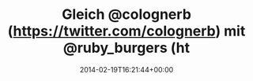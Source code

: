 ---
retweeted: false
source: <a href="http://www.myplume.com/" rel="nofollow">Plume for Android</a>
entities:
  user_mentions:
  - name: Cologne.rb/Kölsch.rb
    screen_name: colognerb
    indices:
    - '7'
    - '17'
    id_str: '461078077'
    id: '461078077'
  - name: rubyburgers
    screen_name: ruby_burgers
    indices:
    - '22'
    - '35'
    id_str: '1483442161'
    id: '1483442161'
  urls: []
  symbols: []
  media:
  - expanded_url: https://twitter.com/bascht/status/436173769003270144/photo/1
    indices:
    - '102'
    - '124'
    url: http://t.co/sMI7iI6a3l
    media_url: http://pbs.twimg.com/media/Bg2Zu0oIQAAZ1yc.jpg
    id_str: '436173768604794880'
    id: '436173768604794880'
    media_url_https: https://pbs.twimg.com/media/Bg2Zu0oIQAAZ1yc.jpg
    sizes:
      large:
        w: '774'
        h: '1032'
        resize: fit
      thumb:
        w: '150'
        h: '150'
        resize: crop
      small:
        w: '510'
        h: '680'
        resize: fit
      medium:
        w: '774'
        h: '1032'
        resize: fit
    type: photo
    display_url: pic.twitter.com/sMI7iI6a3l
  hashtags: []
display_text_range:
- '0'
- '124'
favorite_count: '3'
id_str: '436173769003270144'
truncated: false
retweet_count: '0'
id: '436173769003270144'
possibly_sensitive: false
created_at: Wed Feb 19 16:21:44 +0000 2014
favorited: false
full_text: 'Gleich [@colognerb](https://twitter.com/colognerb) mit [@ruby_burgers](https://twitter.com/ruby_burgers) -
  wer noch nicht verstickert ist: Hab noch welche von der Fosdem.'
lang: de
extended_entities:
  media:
  - expanded_url: https://twitter.com/bascht/status/436173769003270144/photo/1
    indices:
    - '102'
    - '124'
    url: http://t.co/sMI7iI6a3l
    media_url: http://pbs.twimg.com/media/Bg2Zu0oIQAAZ1yc.jpg
    id_str: '436173768604794880'
    id: '436173768604794880'
    media_url_https: https://pbs.twimg.com/media/Bg2Zu0oIQAAZ1yc.jpg
    sizes:
      large:
        w: '774'
        h: '1032'
        resize: fit
      thumb:
        w: '150'
        h: '150'
        resize: crop
      small:
        w: '510'
        h: '680'
        resize: fit
      medium:
        w: '774'
        h: '1032'
        resize: fit
    type: photo
    display_url: pic.twitter.com/sMI7iI6a3l
tags:
- pesos/twitter
date: '2014-02-19T16:21:44+00:00'
src: https://twitter.com/bascht/status/436173769003270144
original_url: https://twitter.com/bascht/status/436173769003270144
type: twitter_tweet
media_url: https://img.bascht.com/twitter/pbs.twimg.com/media/Bg2Zu0oIQAAZ1yc.jpg
text: 'Gleich [@colognerb](https://twitter.com/colognerb) mit [@ruby_burgers](https://twitter.com/ruby_burgers) -
  wer noch nicht verstickert ist: Hab noch welche von der Fosdem.'
title: Gleich @colognerb (https://twitter.com/colognerb) mit @ruby_burgers (ht

---